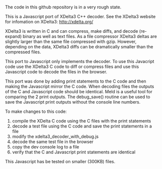 The code in this github repository is in a very rough state.

This is a Javascript port of XDelta3 C++ decoder.
See the XDelta3 website for infomation on XDelta3: http://xdelta.org/

XDelta3 is written in C and can compress, make diffs, and decode (re-expand)
binary as well as text files. As a file compressor XDelta3 deltas are slightly
larger than the same file compressed with gzip. However, depending on the data,
XDelta3 diffs can be dramatically smaller than the compressed files.

This port to Javascript only implements the decoder. To use this Javacript code
use the XDelta3 C code to diff or compress files and use this Javascript code to
decode the files in the browser.

This port was done by adding print statements to the C code and then making the
Javascript mirror the C code. When decoding files the outputs of the C and
Javascript code should be identical. Meld is a useful tool for comparing the 2
print outputs. The debug\_save() routine can be used to save the Javascript
print outputs without the console line numbers.

To make changes to this code:

1. compile the XDelta C code using the C files with the print statements
1. decode a test file using the C code and save the print statements in a file
1. modify the xdelta3\_decoder\_with\_debug.js
1. decode the same test file in the browser
1. copy the dev console log to a file
1. verify that the C and Javascript print statements are identical

This Javascript has be tested on smaller (300KB) files.

